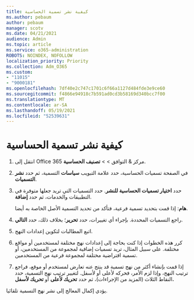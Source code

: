 ```yaml
---
title: كيفية نشر تسمية الحساسية
ms.author: pebaum
author: pebaum
manager: scotv
ms.date: 04/21/2021
audience: Admin
ms.topic: article
ms.service: o365-administration
ROBOTS: NOINDEX, NOFOLLOW
localization_priority: Priority
ms.collection: Adm_O365
ms.custom:
- "11015"
- "9000181"
ms.openlocfilehash: 7df40e2c747c1701c6f66a1127d484fde3e9ce60
ms.sourcegitcommit: f4866e94918c7b591ad0cd3b58169d340bcc7f00
ms.translationtype: MT
ms.contentlocale: ar-SA
ms.lasthandoff: 05/19/2021
ms.locfileid: "52539631"
---
```

# <a name="how-to-publish-a-sensitivity-label"></a>كيفية نشر تسمية الحساسية

1. انتقل إلى Office 365 مركز & التوافق >   >  **تصنيف الحساسية**.

1. في الصفحة تسميات الحساسية، حدد علامة التبويب **سياسات** التسمية، ثم حدد **نشر التسميات**.

1. حدد **اختيار تسميات الحساسية للنشر**. حدد التسميات التي تريد جعلها متوفرة في التطبيقات والخدمات، ثم حدد **إضافة**.

    **هام**: إذا قمت بتحديد تسمية فرعية، فتأكد من تحديد التسمية الأصل الخاصة به أيضا.

1. راجع التسميات المحددة. بإجراء أي تغييرات، حدد **تحرير**؛ بخلاف ذلك، حدد **التالي**.

1. اتبع المطالبات لتكوين إعدادات النهج.

1. كرر هذه الخطوات إذا كنت بحاجة إلى إعدادات نهج مختلفة لمستخدمين أو مواقع مختلفة. على سبيل المثال، تريد تسميات إضافية لمجموعة من المستخدمين، أو تسمية افتراضية مختلفة لمجموعة فرعية من المستخدمين.

1. إذا قمت بإنشاء أكثر من نهج تسمية قد ينتج عنه تعارض لمستخدم أو موقع، فراجع ترتيب النهج، وإذا لزم الأمر، فحركه لأعلى أو لأسفل. لتغيير ترتيب نهج التسمية، حدد النقاط الثلاث (المزيد من الإجراءات)، ثم حدد **تحريك لأعلى** أو **تحريك لأسفل.**

يؤدي إكمال المعالج إلى نشر نهج التسمية تلقائيا.